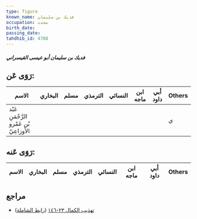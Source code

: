 ```yaml
---
type: figure
known_name: فديك بن سليمان
occupation: محدث
birth_date:
passing_date:
tahdhib_id: 4708
---
```

##### فديك بن سليمان أبو عيسى القيسراني

## رَوَى عَن:
| الاسم                                    | البخاري | مسلم | الترمذي | النسائي | ابن ماجه | أبي داود | Others |
| ---------------------------------------- | ------- | ---- | ------- | ------- | -------- | -------- | ------ |
| عَبْد الرَّحْمَنِ بْن عَمْرو الأَوزاعِيّ |         |      |         |         |          |          | ي      |
## رَوَى عَنه:
| الاسم | البخاري | مسلم | الترمذي | النسائي | ابن ماجه | أبي داود | Others |
| ----- | ------- | ---- | ------- | ------- | -------- | -------- | ------ |
## مراجع
- [تهذيب الكمال ٢٣-١٤٦](obsidian://open?vault=Tahdhib-al-Kamal&file=Figures/٤٧٠٨-فديك%20بن%20سليمان%20أبو%20عيسى%20القيسراني) ([رابط الشاملة](https://shamela.ws/book/3722/12033))